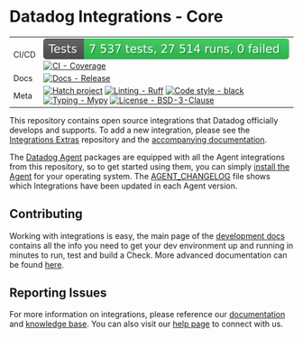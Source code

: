 # Datadog Integrations - Core

| | |
| --- | --- |
| CI/CD | [![CI - Test][1]][2] [![CI - Coverage][17]][18] |
| Docs | [![Docs - Release][19]][20] |
| Meta | [![Hatch project][26]][27] [![Linting - Ruff][24]][25] [![Code style - black][21]][22] [![Typing - Mypy][28]][29] [![License - BSD-3-Clause][30]][31] |

This repository contains open source integrations that Datadog officially develops and supports.
To add a new integration, please see the [Integrations Extras][5] repository and the
[accompanying documentation][6].

The [Datadog Agent][7] packages are equipped with all the Agent integrations from this
repository, so to get started using them, you can simply [install the Agent][8]
for your operating system. The [AGENT_CHANGELOG](AGENT_CHANGELOG.md) file shows
which Integrations have been updated in each Agent version.

## Contributing

Working with integrations is easy, the main page of the [development docs][6]
contains all the info you need to get your dev environment up and running in minutes
to run, test and build a Check. More advanced documentation can be found [here][3].

## Reporting Issues

For more information on integrations, please reference our [documentation][11] and
[knowledge base][12]. You can also visit our [help page][13] to connect with us.


[1]: https://raw.githubusercontent.com/DataDog/integrations-core/badges/test-results.svg
[2]: https://github.com/DataDog/integrations-core/actions/workflows/master.yml
[3]: https://datadoghq.dev/integrations-core/
[5]: https://github.com/DataDog/integrations-extras
[6]: https://docs.datadoghq.com/developers/integrations/
[7]: https://github.com/DataDog/datadog-agent
[8]: https://app.datadoghq.com/account/settings/agent/latest
[9]: https://docs.pytest.org/en/latest/
[10]: https://packaging.python.org/tutorials/distributing-packages/
[11]: https://docs.datadoghq.com
[12]: https://help.datadoghq.com/hc/en-us
[13]: https://docs.datadoghq.com/help/
[15]: https://github.com/DataDog/integrations-core/blob/6.2.1/requirements-integration-core.txt
[16]: https://github.com/DataDog/integrations-core/blob/ea2dfbf1e8859333af4c8db50553eb72a3b466f9/requirements-agent-release.txt
[17]: https://codecov.io/github/DataDog/integrations-core/coverage.svg?branch=master
[18]: https://codecov.io/github/DataDog/integrations-core?branch=master
[19]: https://github.com/DataDog/integrations-core/workflows/docs/badge.svg
[20]: https://github.com/DataDog/integrations-core/actions?workflow=docs
[21]: https://img.shields.io/badge/code%20style-black-000000.svg
[22]: https://github.com/ambv/black
[24]: https://img.shields.io/endpoint?url=https://raw.githubusercontent.com/charliermarsh/ruff/main/assets/badge/v0.json
[25]: https://github.com/charliermarsh/ruff
[26]: https://img.shields.io/badge/%F0%9F%A5%9A-Hatch-4051b5.svg
[27]: https://github.com/pypa/hatch
[28]: https://img.shields.io/badge/typing-Mypy-blue.svg
[29]: https://github.com/python/mypy
[30]: https://img.shields.io/badge/license-BSD--3--Clause-9400d3.svg
[31]: https://spdx.org/licenses/BSD-3-Clause.html